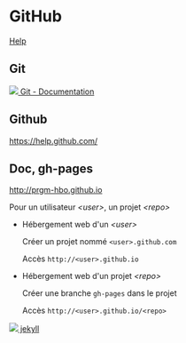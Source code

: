 # GitHub

[Help](./help.rst)


## Git

[![][git-ico] Git - Documentation](http://git-scm.com/doc/)

[git-ico]: http://www.google.com/s2/favicons?domain=git-scm.com


## Github

https://help.github.com/

## Doc, gh-pages

http://prgm-hbo.github.io

Pour un utilisateur *\<user\>*, un projet *\<repo\>*

- Hébergement web d'un *\<user\>*
	
	Créer un projet nommé `<user>.github.com`
	
	Accès `http://<user>.github.io`

- Hébergement web d'un projet *\<repo\>*
	
	Créer une branche `gh-pages` dans le projet
	
	Accès `http://<user>.github.io/<repo>`	

[![](http://www.google.com/s2/favicons?domain=jekyllrb.com) jekyll](http://jekyllrb.com)

